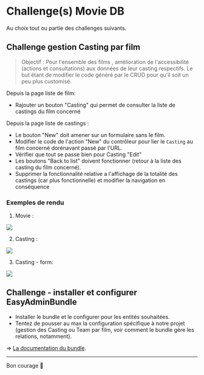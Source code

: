 # Challenge(s) Movie DB

Au choix tout ou partie des challenges suivants.

## Challenge gestion Casting par film

> Objectif : Pour l'ensemble des films , amélioration de l'accessibilité (actions et consultations) aux données de leur casting respectifs.
Le but étant de modifier le code généré par le CRUD pour qu'il soit un peu plus customisé.

Depuis la page liste de film:

- Rajouter un bouton "Casting" qui permet de consulter la liste de castings du film concerné

Depuis la page liste de castings :

- Le bouton "New" doit amener sur un formulaire sans le film.
- Modifier le code de l'action "New" du contrôleur pour lier le `Casting` au film concerné dorénavant passé par l'URL.
- Vérifier que tout se passe bien pour Casting "Edit"
- Les boutons "Back to list" doivent fonctionner (retour à la liste des casting du film concerné).
- Supprimer la fonctionnalité relative a l'affichage de la totalité des castings (car plus fonctionnelle) et modifier la navigation en conséquence

### Exemples de rendu

1. Movie :

![](https://github.com/O-clock-Alumni/fiches-recap/blob/master/symfony/themes/img/moviescasting.png)

2. Casting :

![](https://github.com/O-clock-Alumni/fiches-recap/blob/master/symfony/themes/img/castingdetail.png)

3. Casting - form:

![](https://github.com/O-clock-Alumni/fiches-recap/blob/master/symfony/themes/img/casting-form.png)

## Challenge - installer et configurer EasyAdminBundle

- Installer le bundle et le configurer pour les entités souhaitées.
- Tentez de pousser au max la configuration spécifique à notre projet (gestion des Casting ou Team par film, voir comment le bundle gère les relations, notamment).

=> [La documentation du bundle](https://symfony.com/doc/master/bundles/EasyAdminBundle/index.html).

---

Bon courage :muscle:
